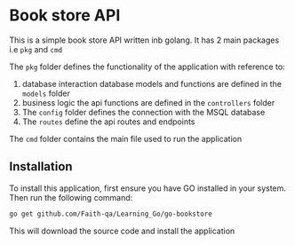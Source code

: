 # Book store API

This is a simple book store API written inb golang.  It has 2 main packages i.e `pkg` and `cmd`

The `pkg` folder defines the functionality of the application with reference to:
1. database interaction
database models and functions are defined in the `models` folder
2. business logic 
the api functions are defined in the `controllers` folder
3. The `config` folder defines the connection with the MSQL database
4. The `routes` define the api routes and endpoints 

The `cmd` folder contains the main file used to run the application

## Installation
To install this application, first ensure you have GO installed in your system. Then run the following command:

```bash
go get github.com/Faith-qa/Learning_Go/go-bookstore
```
This will download the source code and install the application

